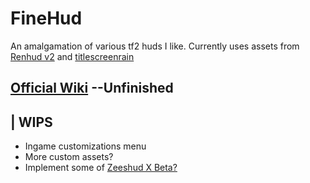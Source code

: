 # FineHud

An amalgamation of various tf2 huds I like.
Currently uses assets from [Renhud v2](https://github.com/LunaXCBN/RenHud-V2) and [titlescreenrain](https://github.com/Niterux/titlescreenrain)

## [Official Wiki](https://github.com/ShatteredDarkrai/FineHud/wiki) --Unfinished

## | WIPS

- Ingame customizations menu
- More custom assets?
- Implement some of [Zeeshud X Beta?](https://github.com/Zeesastrous/ZeesHUD/tree/zeeshud-X-beta)
